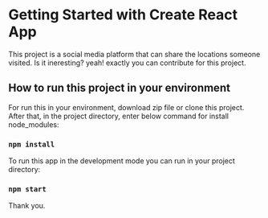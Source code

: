 # Getting Started with Create React App

This project is a social media platform that can share the locations someone visited. Is it ineresting? yeah! exactly you can contribute for this project.

## How to run this project in your environment

For run this in your environment, download zip file or clone this project. After that, in the project directory, enter below command for install node_modules:
### `npm install`

To run this app in the development mode you can run in your project directory:
### `npm start`

Thank you.
